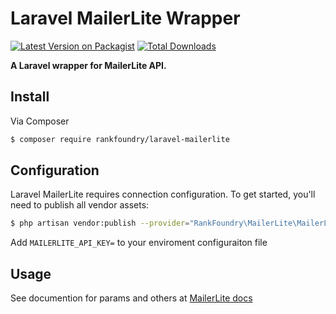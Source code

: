 # Laravel MailerLite Wrapper

[![Latest Version on Packagist](https://img.shields.io/packagist/v/rankfoundry/laravel-mailerlite.svg?style=flat-square)](https://packagist.org/packages/rankfoundry/laravel-mailerlite)
[![Total Downloads](https://img.shields.io/packagist/dt/rankfoundry/laravel-mailerlite.svg?style=flat-square)](https://packagist.org/packages/rankfoundry/laravel-mailerlite)


**A Laravel wrapper for MailerLite API.**

## Install

Via Composer

``` bash
$ composer require rankfoundry/laravel-mailerlite
```


## Configuration

Laravel MailerLite requires connection configuration. To get started, you'll need to publish all vendor assets:

```bash
$ php artisan vendor:publish --provider="RankFoundry\MailerLite\MailerLiteServiceProvider"
```

Add `MAILERLITE_API_KEY=` to your enviroment configuraiton file


## Usage
See documention for params and others at [MailerLite docs](https://developers.mailerlite.com/docs)
